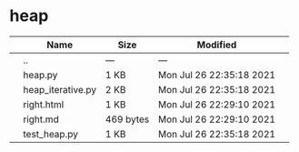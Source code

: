 # heap

<table><thead><tr class="header"><th></th><th>Name</th><th>Size</th><th>Modified</th><th></th></tr></thead><tbody><tr class="odd"><td></td><td><span class="goup">..</span></td><td>—</td><td>—</td><td></td></tr><tr class="even"><td></td><td><span class="name">heap.py</span></td><td>1 KB</td><td>Mon Jul 26 22:35:18 2021</td><td></td></tr><tr class="odd"><td></td><td><span class="name">heap_iterative.py</span></td><td>2 KB</td><td>Mon Jul 26 22:35:18 2021</td><td></td></tr><tr class="even"><td></td><td><span class="name">right.html</span></td><td>1 KB</td><td>Mon Jul 26 22:29:10 2021</td><td></td></tr><tr class="odd"><td></td><td><span class="name">right.md</span></td><td>469 bytes</td><td>Mon Jul 26 22:29:10 2021</td><td></td></tr><tr class="even"><td></td><td><span class="name">test_heap.py</span></td><td>1 KB</td><td>Mon Jul 26 22:35:18 2021</td><td></td></tr></tbody></table>
